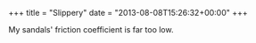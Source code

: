 +++
title = "Slippery"
date = "2013-08-08T15:26:32+00:00"
+++

My sandals' friction coefficient is far too low.
			